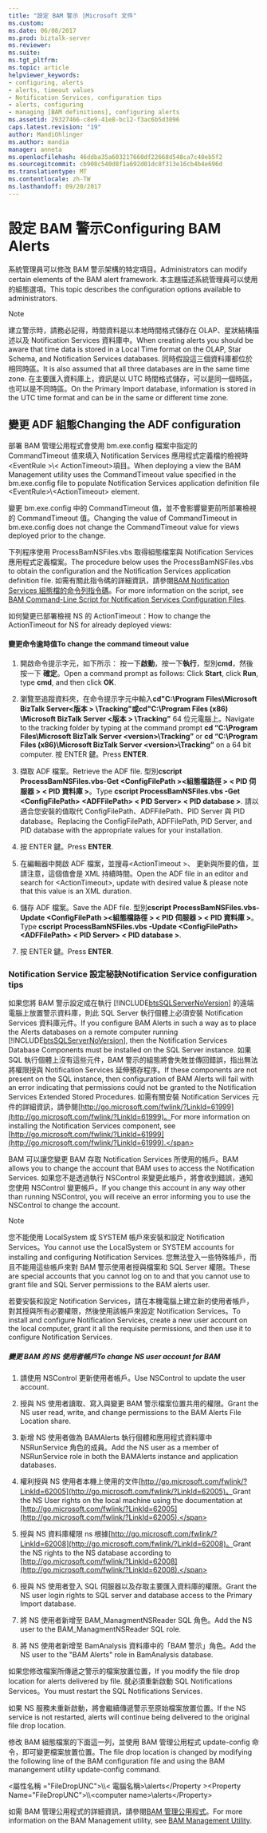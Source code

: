 ```yaml
---
title: "設定 BAM 警示 |Microsoft 文件"
ms.custom: 
ms.date: 06/08/2017
ms.prod: biztalk-server
ms.reviewer: 
ms.suite: 
ms.tgt_pltfrm: 
ms.topic: article
helpviewer_keywords:
- configuring, alerts
- alerts, timeout values
- Notification Services, configuration tips
- alerts, configuring
- managing [BAM definitions], configuring alerts
ms.assetid: 29327466-c8e9-41e8-bc12-f3ac6b5d3096
caps.latest.revision: "19"
author: MandiOhlinger
ms.author: mandia
manager: anneta
ms.openlocfilehash: 46ddba35a603217660df22668d548ca7c40eb5f2
ms.sourcegitcommit: cb908c540d8f1a692d01dc8f313e16cb4b4e696d
ms.translationtype: MT
ms.contentlocale: zh-TW
ms.lasthandoff: 09/20/2017
---
```

# <a name="configuring-bam-alerts"></a><span data-ttu-id="de111-102">設定 BAM 警示</span><span class="sxs-lookup"><span data-stu-id="de111-102">Configuring BAM Alerts</span></span>
<span data-ttu-id="de111-103">系統管理員可以修改 BAM 警示架構的特定項目。</span><span class="sxs-lookup"><span data-stu-id="de111-103">Administrators can modify certain elements of the BAM alert framework.</span></span> <span data-ttu-id="de111-104">本主題描述系統管理員可以使用的組態選項。</span><span class="sxs-lookup"><span data-stu-id="de111-104">This topic describes the configuration options available to administrators.</span></span>  
  
> [!NOTE]
>  <span data-ttu-id="de111-105">建立警示時，請務必記得，時間資料是以本地時間格式儲存在 OLAP、星狀結構描述以及 Notification Services 資料庫中。</span><span class="sxs-lookup"><span data-stu-id="de111-105">When creating alerts you should be aware that time data is stored in a Local Time format on the OLAP, Star Schema, and Notification Services databases.</span></span> <span data-ttu-id="de111-106">同時假設這三個資料庫都位於相同時區。</span><span class="sxs-lookup"><span data-stu-id="de111-106">It is also assumed that all three databases are in the same time zone.</span></span> <span data-ttu-id="de111-107">在主要匯入資料庫上，資訊是以 UTC 時間格式儲存，可以是同一個時區，也可以是不同時區。</span><span class="sxs-lookup"><span data-stu-id="de111-107">On the Primary Import database, information is stored in the UTC time format and can be in the same or different time zone.</span></span>  
  
## <a name="changing-the-adf-configuration"></a><span data-ttu-id="de111-108">變更 ADF 組態</span><span class="sxs-lookup"><span data-stu-id="de111-108">Changing the ADF configuration</span></span>  
 <span data-ttu-id="de111-109">部署 BAM 管理公用程式會使用 bm.exe.config 檔案中指定的 CommandTimeout 值來填入 Notification Services 應用程式定義檔的檢視時\<EventRule >\\< ActionTimeout\>項目。</span><span class="sxs-lookup"><span data-stu-id="de111-109">When deploying a view the BAM Management utility uses the CommandTimeout value specified in the bm.exe.config file to populate Notification Services application definition file \<EventRule>\\<ActionTimeout\> element.</span></span>  
  
 <span data-ttu-id="de111-110">變更 bm.exe.config 中的 CommandTimeout 值，並不會影響變更前所部署檢視的 CommandTimeout 值。</span><span class="sxs-lookup"><span data-stu-id="de111-110">Changing the value of CommandTimeout in bm.exe.config does not change the CommandTimeout value for views deployed prior to the change.</span></span>  
  
 <span data-ttu-id="de111-111">下列程序使用 ProcessBamNSFiles.vbs 取得組態檔案與 Notification Services 應用程式定義檔案。</span><span class="sxs-lookup"><span data-stu-id="de111-111">The procedure below uses the ProcessBamNSFiles.vbs to obtain the configuration and the Notification Services application definition file.</span></span> <span data-ttu-id="de111-112">如需有關此指令碼的詳細資訊，請參閱[BAM Notification Services 組態檔的命令列指令碼](../core/bam-command-line-script-for-notification-services-configuration-files.md)。</span><span class="sxs-lookup"><span data-stu-id="de111-112">For more information on the script, see [BAM Command-Line Script for Notification Services Configuration Files](../core/bam-command-line-script-for-notification-services-configuration-files.md).</span></span>  
  
 <span data-ttu-id="de111-113">如何變更已部署檢視 NS 的 ActionTimeout：</span><span class="sxs-lookup"><span data-stu-id="de111-113">How to change the ActionTimeout for NS for already deployed views:</span></span>  
  
#### <a name="to-change-the-command-timeout-value"></a><span data-ttu-id="de111-114">變更命令逾時值</span><span class="sxs-lookup"><span data-stu-id="de111-114">To change the command timeout value</span></span>  
  
1.  <span data-ttu-id="de111-115">開啟命令提示字元，如下所示： 按一下**啟動**，按一下**執行**，型別**cmd**，然後按一下 **確定**。</span><span class="sxs-lookup"><span data-stu-id="de111-115">Open a command prompt as follows: Click **Start**, click **Run**, type **cmd**, and then click **OK**.</span></span>  
  
2.  <span data-ttu-id="de111-116">瀏覽至追蹤資料夾，在命令提示字元中輸入**cd"C:\Program Files\Microsoft BizTalk Server\<版本 > \Tracking"**或**cd"C:\Program Files (x86) \Microsoft BizTalk Server \<版本 > \Tracking"** 64 位元電腦上。</span><span class="sxs-lookup"><span data-stu-id="de111-116">Navigate to the tracking folder by typing at the command prompt **cd “C:\Program Files\Microsoft BizTalk Server \<version>\Tracking”** or **cd “C:\Program Files (x86)\Microsoft BizTalk Server \<version>\Tracking”** on a 64 bit computer.</span></span> <span data-ttu-id="de111-117">按 ENTER 鍵。</span><span class="sxs-lookup"><span data-stu-id="de111-117">Press **ENTER**.</span></span>  
  
3.  <span data-ttu-id="de111-118">擷取 ADF 檔案。</span><span class="sxs-lookup"><span data-stu-id="de111-118">Retrieve the ADF file.</span></span> <span data-ttu-id="de111-119">型別**cscript ProcessBamNSFiles.vbs-Get \<ConfigFilePath >\<組態檔路徑 > \< PID 伺服器 > \< PID 資料庫 >**。</span><span class="sxs-lookup"><span data-stu-id="de111-119">Type **cscript ProcessBamNSFiles.vbs -Get \<ConfigFilePath> \<ADFFilePath> \< PID Server> \< PID database >**.</span></span> <span data-ttu-id="de111-120">請以適合您安裝的值取代 ConfigFilePath、ADFFilePath、PID Server 與 PID database。</span><span class="sxs-lookup"><span data-stu-id="de111-120">Replacing the ConfigFilePath, ADFFilePath, PID Server, and PID database with the appropriate values for your installation.</span></span>  
  
4.  <span data-ttu-id="de111-121">按 ENTER 鍵。</span><span class="sxs-lookup"><span data-stu-id="de111-121">Press **ENTER**.</span></span>  
  
5.  <span data-ttu-id="de111-122">在編輯器中開啟 ADF 檔案，並搜尋\<ActionTimeout >、 更新與所要的值，並請注意，這個值會是 XML 持續時間。</span><span class="sxs-lookup"><span data-stu-id="de111-122">Open the ADF file in an editor and search for \<ActionTimeout>, update with desired value & please note that this value is an XML duration.</span></span>  
  
6.  <span data-ttu-id="de111-123">儲存 ADF 檔案。</span><span class="sxs-lookup"><span data-stu-id="de111-123">Save the ADF file.</span></span> <span data-ttu-id="de111-124">型別**cscript ProcessBamNSFiles.vbs-Update \<ConfigFilePath >\<組態檔路徑 > \< PID 伺服器 > \< PID 資料庫 >**。</span><span class="sxs-lookup"><span data-stu-id="de111-124">Type **cscript ProcessBamNSFiles.vbs -Update \<ConfigFilePath> \<ADFFilePath> \< PID Server> \< PID database >**.</span></span>  
  
7.  <span data-ttu-id="de111-125">按 ENTER 鍵。</span><span class="sxs-lookup"><span data-stu-id="de111-125">Press **ENTER**.</span></span>  
  
### <a name="notification-service-configuration-tips"></a><span data-ttu-id="de111-126">Notification Service 設定秘訣</span><span class="sxs-lookup"><span data-stu-id="de111-126">Notification Service configuration tips</span></span>  
 <span data-ttu-id="de111-127">如果您將 BAM 警示設定成在執行 [!INCLUDE[btsSQLServerNoVersion](../includes/btssqlservernoversion-md.md)] 的遠端電腦上放置警示資料庫，則此 SQL Server 執行個體上必須安裝 Notification Services 資料庫元件。</span><span class="sxs-lookup"><span data-stu-id="de111-127">If you configure BAM Alerts in such a way as to place the Alerts databases on a remote computer running [!INCLUDE[btsSQLServerNoVersion](../includes/btssqlservernoversion-md.md)], then the Notification Services Database Components must be installed on the SQL Server instance.</span></span> <span data-ttu-id="de111-128">如果 SQL 執行個體上沒有這些元件，BAM 警示的組態將會失敗並傳回錯誤，指出無法將權限授與 Notification Services 延伸預存程序。</span><span class="sxs-lookup"><span data-stu-id="de111-128">If these components are not present on the SQL instance, then configuration of BAM Alerts will fail with an error indicating that permissions could not be granted to the Notification Services Extended Stored Procedures.</span></span> <span data-ttu-id="de111-129">如需有關安裝 Notification Services 元件的詳細資訊，請參閱[http://go.microsoft.com/fwlink/?LinkId=61999](http://go.microsoft.com/fwlink/?LinkId=61999)。</span><span class="sxs-lookup"><span data-stu-id="de111-129">For more information on installing the Notification Services component, see [http://go.microsoft.com/fwlink/?LinkId=61999](http://go.microsoft.com/fwlink/?LinkId=61999).</span></span>  
  
 <span data-ttu-id="de111-130">BAM 可以讓您變更 BAM 存取 Notification Services 所使用的帳戶。</span><span class="sxs-lookup"><span data-stu-id="de111-130">BAM allows you to change the account that BAM uses to access the Notification Services.</span></span> <span data-ttu-id="de111-131">如果您不是透過執行 NSControl 來變更此帳戶，將會收到錯誤，通知您使用 NSControl 變更帳戶。</span><span class="sxs-lookup"><span data-stu-id="de111-131">If you change this account in any way other than running NSControl, you will receive an error informing you to use the NSControl to change the account.</span></span>  
  
> [!NOTE]
>  <span data-ttu-id="de111-132">您不能使用 LocalSystem 或 SYSTEM 帳戶來安裝和設定 Notification Services。</span><span class="sxs-lookup"><span data-stu-id="de111-132">You cannot use the LocalSystem or SYSTEM accounts for installing and configuring Notification Services.</span></span> <span data-ttu-id="de111-133">您無法登入一些特殊帳戶，而且不能用這些帳戶來對 BAM 警示使用者授與檔案和 SQL Server 權限。</span><span class="sxs-lookup"><span data-stu-id="de111-133">These are special accounts that you cannot log on to and that you cannot use to grant file and SQL Server permissions to the BAM alerts user.</span></span>  
>   
>  <span data-ttu-id="de111-134">若要安裝和設定 Notification Services，請在本機電腦上建立新的使用者帳戶，對其授與所有必要權限，然後使用該帳戶來設定 Notification Services。</span><span class="sxs-lookup"><span data-stu-id="de111-134">To install and configure Notification Services, create a new user account on the local computer, grant it all the requisite permissions, and then use it to configure Notification Services.</span></span>  
  
##### <a name="to-change-ns-user-account-for-bam"></a><span data-ttu-id="de111-135">變更 BAM 的 NS 使用者帳戶</span><span class="sxs-lookup"><span data-stu-id="de111-135">To change NS user account for BAM</span></span>  
  
1.  <span data-ttu-id="de111-136">請使用 NSControl 更新使用者帳戶。</span><span class="sxs-lookup"><span data-stu-id="de111-136">Use NSControl to update the user account.</span></span>  
  
2.  <span data-ttu-id="de111-137">授與 NS 使用者讀取、寫入與變更 BAM 警示檔案位置共用的權限。</span><span class="sxs-lookup"><span data-stu-id="de111-137">Grant the NS user read, write, and change permissions to the BAM Alerts File Location share.</span></span>  
  
3.  <span data-ttu-id="de111-138">新增 NS 使用者做為 BAMAlerts 執行個體和應用程式資料庫中 NSRunService 角色的成員。</span><span class="sxs-lookup"><span data-stu-id="de111-138">Add the NS user as a member of NSRunService role in both the BAMAlerts instance and application databases.</span></span>  
  
4.  <span data-ttu-id="de111-139">權利授與 NS 使用者本機上使用的文件[http://go.microsoft.com/fwlink/?LinkId=62005](http://go.microsoft.com/fwlink/?LinkId=62005)。</span><span class="sxs-lookup"><span data-stu-id="de111-139">Grant the NS User rights on the local machine using the documentation at [http://go.microsoft.com/fwlink/?LinkId=62005](http://go.microsoft.com/fwlink/?LinkId=62005).</span></span>  
  
5.  <span data-ttu-id="de111-140">授與 NS 資料庫權限 ns 根據[http://go.microsoft.com/fwlink/?LinkId=62008](http://go.microsoft.com/fwlink/?LinkId=62008)。</span><span class="sxs-lookup"><span data-stu-id="de111-140">Grant the NS rights to the NS database according to [http://go.microsoft.com/fwlink/?LinkId=62008](http://go.microsoft.com/fwlink/?LinkId=62008).</span></span>  
  
6.  <span data-ttu-id="de111-141">授與 NS 使用者登入 SQL 伺服器以及存取主要匯入資料庫的權限。</span><span class="sxs-lookup"><span data-stu-id="de111-141">Grant the NS user login rights to SQL server and database access to the Primary Import database.</span></span>  
  
7.  <span data-ttu-id="de111-142">將 NS 使用者新增至 BAM_ManagmentNSReader SQL 角色。</span><span class="sxs-lookup"><span data-stu-id="de111-142">Add the NS user to the BAM_ManagmentNSReader SQL role.</span></span>  
  
8.  <span data-ttu-id="de111-143">將 NS 使用者新增至 BamAnalysis 資料庫中的「BAM 警示」角色。</span><span class="sxs-lookup"><span data-stu-id="de111-143">Add the NS user to the "BAM Alerts" role in BamAnalysis database.</span></span>  
  
 <span data-ttu-id="de111-144">如果您修改檔案所傳遞之警示的檔案放置位置，</span><span class="sxs-lookup"><span data-stu-id="de111-144">If you modify the file drop location for alerts delivered by file.</span></span> <span data-ttu-id="de111-145">就必須重新啟動 SQL Notifications Services。</span><span class="sxs-lookup"><span data-stu-id="de111-145">You must restart the SQL Notifications Services.</span></span>  
  
 <span data-ttu-id="de111-146">如果 NS 服務未重新啟動，將會繼續傳遞警示至原始檔案放置位置。</span><span class="sxs-lookup"><span data-stu-id="de111-146">If the NS service is not restarted, alerts will continue being delivered to the original file drop location.</span></span>  
  
 <span data-ttu-id="de111-147">修改 BAM 組態檔案的下面這一列，並使用 BAM 管理公用程式 update-config 命令，即可變更檔案放置位置。</span><span class="sxs-lookup"><span data-stu-id="de111-147">The file drop location is changed by modifying the following line of the BAM configuration file and using the BAM manangement utility update-config command.</span></span>  
  
 <span data-ttu-id="de111-148">\<屬性名稱 ="FileDropUNC">\\\\< 電腦名稱\>\alerts\</Property ></span><span class="sxs-lookup"><span data-stu-id="de111-148">\<Property Name="FileDropUNC">\\\\<computer name\>\alerts\</Property></span></span>  
  
 <span data-ttu-id="de111-149">如需 BAM 管理公用程式的詳細資訊，請參閱[BAM 管理公用程式](../core/bam-management-utility.md)。</span><span class="sxs-lookup"><span data-stu-id="de111-149">For more information on the BAM Management utility, see [BAM Management Utility](../core/bam-management-utility.md).</span></span>